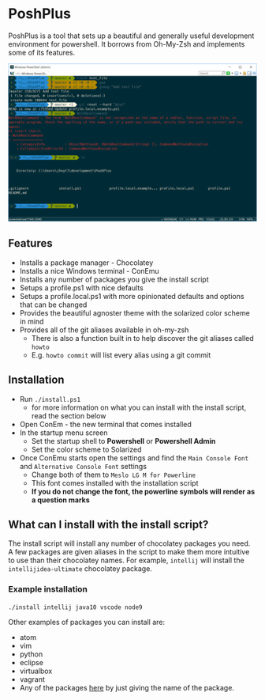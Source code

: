 # PoshPlus

PoshPlus is a tool that sets up a beautiful and generally useful development environment for powershell. It borrows from Oh-My-Zsh and implements some of its features.

![Example of context aware theme and colors](https://github.com/JustinHoyt/PoshPlus/blob/master/img/PoshPlusExample.PNG)

## Features

- Installs a package manager - Chocolatey
- Installs a nice Windows terminal - ConEmu
- Installs any number of packages you give the install script
- Setups a profile.ps1 with nice defaults
- Setups a profile.local.ps1 with more opinionated defaults and options that can be changed
- Provides the beautiful agnoster theme with the solarized color scheme in mind
- Provides all of the git aliases available in oh-my-zsh
    - There is also a function built in to help discover the git aliases called `howto`
    - E.g. `howto commit` will list every alias using a git commit

## Installation
- Run `./install.ps1`
    - for more information on what you can install with the install script, read the section below
- Open ConEm - the new terminal that comes installed
- In the startup menu screen
    - Set the startup shell to <b>Powershell</b> or <b>Powershell Admin</b>
    - Set the color scheme to Solarized
- Once ConEmu starts open the settings and find the `Main Console Font` and `Alternative Console Font` settings
    - Change both of them to `Meslo LG M for Powerline`
    - This font comes installed with the installation script
    - <b>If you do not change the font, the powerline symbols will render as a question marks</b>

## What can I install with the install script?

The install script will install any number of chocolatey packages you need. A few packages are given aliases in the script to make them more intuitive to use than their chocolatey names. For example, `intellij` will install the `intellijidea-ultimate` chocolatey package.

### Example installation

`./install intellij java10 vscode node9`

Other examples of packages you can install are:
* atom
* vim
* python
* eclipse
* virtualbox
* vagrant
* Any of the packages [here](https://chocolatey.org/search?q=) by just giving the name of the package.

